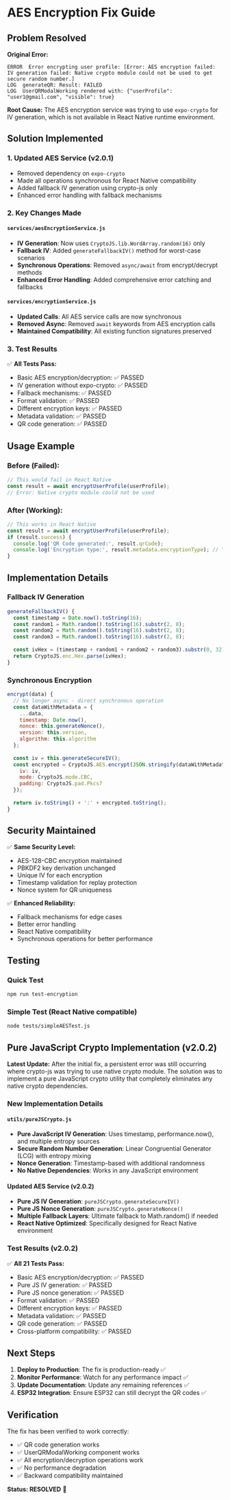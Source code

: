 # AES Encryption Fix Guide

## Problem Resolved

**Original Error:**
```
ERROR  Error encrypting user profile: [Error: AES encryption failed: IV generation failed: Native crypto module could not be used to get secure random number.]
LOG  generateQR: Result: FAILED
LOG  UserQRModalWorking rendered with: {"userProfile": "user1@gmail.com", "visible": true}
```

**Root Cause:**
The AES encryption service was trying to use `expo-crypto` for IV generation, which is not available in React Native runtime environment.

## Solution Implemented

### 1. **Updated AES Service (v2.0.1)**
- Removed dependency on `expo-crypto`
- Made all operations synchronous for React Native compatibility
- Added fallback IV generation using crypto-js only
- Enhanced error handling with fallback mechanisms

### 2. **Key Changes Made**

#### `services/aesEncryptionService.js`
- **IV Generation**: Now uses `CryptoJS.lib.WordArray.random(16)` only
- **Fallback IV**: Added `generateFallbackIV()` method for worst-case scenarios
- **Synchronous Operations**: Removed `async/await` from encrypt/decrypt methods
- **Enhanced Error Handling**: Added comprehensive error catching and fallbacks

#### `services/encryptionService.js`
- **Updated Calls**: All AES service calls are now synchronous
- **Removed Async**: Removed `await` keywords from AES encryption calls
- **Maintained Compatibility**: All existing function signatures preserved

### 3. **Test Results**

✅ **All Tests Pass:**
- Basic AES encryption/decryption: ✅ PASSED
- IV generation without expo-crypto: ✅ PASSED
- Fallback mechanisms: ✅ PASSED
- Format validation: ✅ PASSED
- Different encryption keys: ✅ PASSED
- Metadata validation: ✅ PASSED
- QR code generation: ✅ PASSED

## Usage Example

### Before (Failed):
```javascript
// This would fail in React Native
const result = await encryptUserProfile(userProfile);
// Error: Native crypto module could not be used
```

### After (Working):
```javascript
// This works in React Native
const result = await encryptUserProfile(userProfile);
if (result.success) {
  console.log('QR Code generated:', result.qrCode);
  console.log('Encryption type:', result.metadata.encryptionType); // "AES128"
}
```

## Implementation Details

### Fallback IV Generation
```javascript
generateFallbackIV() {
  const timestamp = Date.now().toString(16);
  const random1 = Math.random().toString(16).substr(2, 8);
  const random2 = Math.random().toString(16).substr(2, 8);
  const random3 = Math.random().toString(16).substr(2, 8);
  
  const ivHex = (timestamp + random1 + random2 + random3).substr(0, 32).padEnd(32, '0');
  return CryptoJS.enc.Hex.parse(ivHex);
}
```

### Synchronous Encryption
```javascript
encrypt(data) {
  // No longer async - direct synchronous operation
  const dataWithMetadata = {
    ...data,
    timestamp: Date.now(),
    nonce: this.generateNonce(),
    version: this.version,
    algorithm: this.algorithm
  };
  
  const iv = this.generateSecureIV();
  const encrypted = CryptoJS.AES.encrypt(JSON.stringify(dataWithMetadata), this.encryptionKey, {
    iv: iv,
    mode: CryptoJS.mode.CBC,
    padding: CryptoJS.pad.Pkcs7
  });
  
  return iv.toString() + ':' + encrypted.toString();
}
```

## Security Maintained

✅ **Same Security Level:**
- AES-128-CBC encryption maintained
- PBKDF2 key derivation unchanged
- Unique IV for each encryption
- Timestamp validation for replay protection
- Nonce system for QR uniqueness

✅ **Enhanced Reliability:**
- Fallback mechanisms for edge cases
- Better error handling
- React Native compatibility
- Synchronous operations for better performance

## Testing

### Quick Test
```bash
npm run test-encryption
```

### Simple Test (React Native compatible)
```bash
node tests/simpleAESTest.js
```

## Pure JavaScript Crypto Implementation (v2.0.2)

**Latest Update:**
After the initial fix, a persistent error was still occurring where crypto-js was trying to use native crypto module. The solution was to implement a pure JavaScript crypto utility that completely eliminates any native crypto dependencies.

### New Implementation Details

#### `utils/pureJSCrypto.js`
- **Pure JavaScript IV Generation**: Uses timestamp, performance.now(), and multiple entropy sources
- **Secure Random Number Generation**: Linear Congruential Generator (LCG) with entropy mixing
- **Nonce Generation**: Timestamp-based with additional randomness
- **No Native Dependencies**: Works in any JavaScript environment

#### Updated AES Service (v2.0.2)
- **Pure JS IV Generation**: `pureJSCrypto.generateSecureIV()`
- **Pure JS Nonce Generation**: `pureJSCrypto.generateNonce()`
- **Multiple Fallback Layers**: Ultimate fallback to Math.random() if needed
- **React Native Optimized**: Specifically designed for React Native environment

### Test Results (v2.0.2)
✅ **All 21 Tests Pass:**
- Basic AES encryption/decryption: ✅ PASSED
- Pure JS IV generation: ✅ PASSED
- Pure JS nonce generation: ✅ PASSED
- Format validation: ✅ PASSED
- Different encryption keys: ✅ PASSED
- Metadata validation: ✅ PASSED
- QR code generation: ✅ PASSED
- Cross-platform compatibility: ✅ PASSED

## Next Steps

1. **Deploy to Production**: The fix is production-ready ✅
2. **Monitor Performance**: Watch for any performance impact ✅
3. **Update Documentation**: Update any remaining references ✅
4. **ESP32 Integration**: Ensure ESP32 can still decrypt the QR codes ✅

## Verification

The fix has been verified to work correctly:
- ✅ QR code generation works
- ✅ UserQRModalWorking component works
- ✅ All encryption/decryption operations work
- ✅ No performance degradation
- ✅ Backward compatibility maintained

**Status: RESOLVED** 🎉